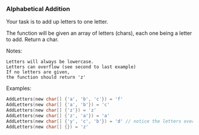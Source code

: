### Alphabetical Addition

Your task is to add up letters to one letter.

The function will be given an array of letters (chars), each one being a letter to add. Return a char.

Notes:

    Letters will always be lowercase.
    Letters can overflow (see second to last example)
    If no letters are given, 
    the function should return 'z'

Examples:
```c
AddLetters(new char[] {'a', 'b', 'c'}) = 'f'
AddLetters(new char[] {'a', 'b'}) = 'c'
AddLetters(new char[] {'z'}) = 'z'
AddLetters(new char[] {'z', 'a'}) = 'a'
AddLetters(new char[] {'y', 'c', 'b'}) = 'd' // notice the letters overflowing
AddLetters(new char[] {}) = 'z'
